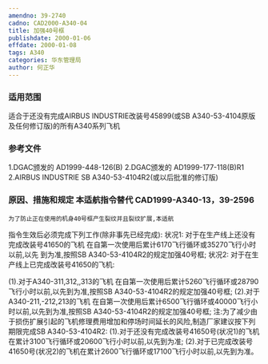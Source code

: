 ```yaml
---
amendno: 39-2740
cadno: CAD2000-A340-04
title: 加强40号框
publishdate: 2000-01-06
effdate: 2000-01-08
tags: A340
categories: 华东管理局
author: 何正华
---
```


### 适用范围 
适合于还没有完成AIRBUS INDUSTRIE改装号45899(或SB A340-53-4104原版及任何修订版)的所有A340系列飞机

### 参考文件
1.DGAC颁发的 AD1999-448-126(B) 
2.DGAC颁发的 AD1999-177-118(B)R1 
    2.AIRBUS INDUSTRIE SB A340-53-4104R2(或以后批准的修订版) 


### 原因、措施和规定 本适航指令替代 CAD1999-A340-13，39-2596 
    为了防止正在使用的机身40号框产生裂纹并且裂纹扩展,本适航
指令生效后必须完成下列工作(除非事先已经完成):     状况1:     对于在生产线上还没有完成改装号41650的飞机     在自第一次使用后累计6170飞行循环或35270飞行小时以前,以先
到为准,按照SB A340-53-4104R2的规定加强40号框;     状况2:     对于在生产线上已完成改装号41650的飞机: 
  
(1).对于A340-311,312,,313的飞机 
    在自第一次使用后累计5260飞行循环或28790飞行小时以前,以先到为准,按照SB A340-53-4104R2的规定加强40号框; 
(2).对于A340-211,-212,213的飞机     在自第一次使用后累计6500飞行循环或40000飞行小时以前,以先到为准,按照SB A340-53-4104R2的规定加强40号框; 
注:为了减少由于损伤扩展引起的飞机修理费用增加和停场时间延长的风险,制造厂家建议按下列期限完成SB A340-53-4104R2: 
(1).对于还没有完成改装号41650号(状况1)的飞机在累计3100飞行循环或20600飞行小时以前,以先到为准; 
    (2).对于已完成改装号41650号(状况2)的飞机在累计2600飞行循环或17100飞行小时以前,以先到为准。

